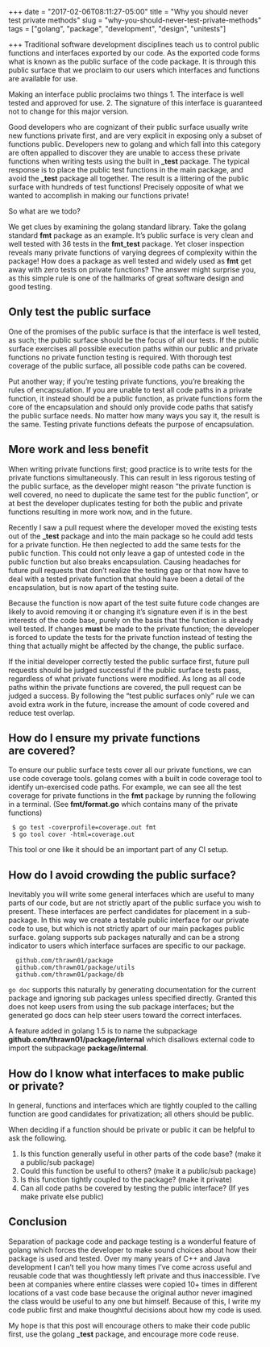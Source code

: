 +++
date = "2017-02-06T08:11:27-05:00"
title = "Why you should never test private methods"
slug = "why-you-should-never-test-private-methods"
tags = ["golang", "package", "development", "design", "unitests"]

+++
Traditional software development disciplines teach us to control public
functions and interfaces exported by our code. As the exported code forms what
is known as the public surface of the code package. It is through this public
surface that we proclaim to our users which interfaces and functions are
available for use.

Making an interface public proclaims two things
    1. The interface is well tested and approved for use.
    2. The signature of this interface is guaranteed not to change for this major version.
<!--more-->

Good developers who are cognizant of their public surface usually write new
functions private first, and are very explicit in exposing only a subset of
functions public. Developers new to golang and which fall into this category
are often appalled to discover they are unable to access these private
functions when writing tests using the built in **_test** package. The typical
response is to place the public test functions in the main package, and avoid
the **_test** package all together. The result is a littering of the public surface
with hundreds of test functions! Precisely opposite of what we wanted to
accomplish in making our functions private!

So what are we todo?

We get clues by examining the golang standard library. Take the golang standard
**fmt** package as an example. It’s public surface is very clean and well tested
with 36 tests in the **fmt_test** package. Yet closer inspection reveals many
private functions of varying degrees of complexity within the package! How does
a package as well tested and widely used as **fmt** get away with zero tests on
private functions? The answer might surprise you, as this simple rule is one of
the hallmarks of great software design and good testing.

## Only test the public surface
One of the promises of the public surface is that the interface is well tested,
as such; the public surface should be the focus of all our tests. If the public
surface exercises all possible execution paths within our public and private
functions no private function testing is required. With thorough test coverage
of the public surface, all possible code paths can be covered.

Put another way; if you’re testing private functions, you’re breaking the rules
of encapsulation. If you are unable to test all code paths in a private
function, it instead should be a public function, as private functions form the
core of the encapsulation and should only provide code paths that satisfy the
public surface needs. No matter how many ways you say it, the result is the
same. Testing private functions defeats the purpose of encapsulation.

## More work and less benefit
When writing private functions first; good practice is to write tests for the
private functions simultaneously. This can result in less rigorous testing of
the public surface, as the developer might reason “the private function is well
covered, no need to duplicate the same test for the public function”, or at
best the developer duplicates testing for both the public and private functions
resulting in more work now, and in the future.

Recently I saw a pull request where the developer moved the existing tests out
of the **_test** package and into the main package so he could add tests for a
private function. He then neglected to add the same tests for the public
function. This could not only leave a gap of untested code in the public
function but also breaks encapsulation. Causing headaches for future pull
requests that don’t realize the testing gap or that now have to deal with a
tested private function that should have been a detail of the encapsulation,
but is now apart of the testing suite.

Because the function is now apart of the test suite future code changes are
likely to avoid removing it or changing it’s signature even if is in the best
interests of the code base, purely on the basis that the function is already
well tested. If changes **must** be made to the private function; the developer is
forced to update the tests for the private function instead of testing the
thing that actually might be affected by the change, the public surface.

If the initial developer correctly tested the public surface first, future pull
requests should be judged successful if the public surface tests pass,
regardless of what private functions were modified. As long as all code paths
within the private functions are covered, the pull request can be judged a
success. By following the “test public surfaces only” rule we can avoid extra
work in the future, increase the amount of code covered and reduce test
overlap.

## How do I ensure my private functions are covered?
To ensure our public surface tests cover all our private functions, we can use
code coverage tools. golang comes with a built in code coverage tool to
identify un-exercised code paths. For example, we can see all the test coverage
for private functions in the **fmt** package by running the following in a
terminal. (See **fmt/format.go** which contains many of the private functions)

```
 $ go test -coverprofile=coverage.out fmt
 $ go tool cover -html=coverage.out
```

This tool or one like it should be an important part of any CI setup.

## How do I avoid crowding the public surface?
Inevitably you will write some general interfaces which are useful to many
parts of our code, but are not strictly apart of the public surface you wish to
present. These interfaces are perfect candidates for placement in a
sub-package. In this way we create a testable public interface for our private
code to use, but which is not strictly apart of our main packages public
surface. golang supports sub packages naturally and can be a strong indicator
to users which interface surfaces are specific to our package.

```
  github.com/thrawn01/package
  github.com/thrawn01/package/utils
  github.com/thrawn01/package/db
```

`go doc` supports this naturally by generating documentation for the current
package and ignoring sub packages unless specified directly. Granted this does
not keep users from using the sub package interfaces; but the generated go docs
can help steer users toward the correct interfaces.

A feature added in golang 1.5 is to name the subpackage
**github.com/thrawn01/package/internal** which disallows external code to
import the subpackage **package/internal**.

## How do I know what interfaces to make public or private?
In general, functions and interfaces which are tightly coupled to the calling
function are good candidates for privatization; all others should be public.

When deciding if a function should be private or public it can be helpful to ask the following.

 1. Is this function generally useful in other parts of the code base? (make it a public/sub package)
 2. Could this function be useful to others? (make it a public/sub package)
 3. Is this function tightly coupled to the package? (make it private)
 4. Can all code paths be covered by testing the public interface? (If yes make private else public)

## Conclusion
Separation of package code and package testing is a wonderful feature of golang
which forces the developer to make sound choices about how their package is
used and tested. Over my many years of C++ and Java development I can’t tell
you how many times I’ve come across useful and reusable code that was
thoughtlessly left private and thus inaccessible. I’ve been at companies where
entire classes were copied 10+ times in different locations of a vast code base
because the original author never imagined the class would be useful to any one
but himself. Because of this, I write my code public first and make thoughtful
decisions about how my code is used.

My hope is that this post will encourage others to make their code public
first, use the golang **_test** package, and encourage more code reuse.

